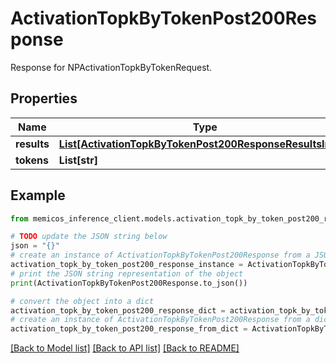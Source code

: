 # ActivationTopkByTokenPost200Response

Response for NPActivationTopkByTokenRequest.

## Properties

Name | Type | Description | Notes
------------ | ------------- | ------------- | -------------
**results** | [**List[ActivationTopkByTokenPost200ResponseResultsInner]**](ActivationTopkByTokenPost200ResponseResultsInner.md) |  | 
**tokens** | **List[str]** |  | 

## Example

```python
from memicos_inference_client.models.activation_topk_by_token_post200_response import ActivationTopkByTokenPost200Response

# TODO update the JSON string below
json = "{}"
# create an instance of ActivationTopkByTokenPost200Response from a JSON string
activation_topk_by_token_post200_response_instance = ActivationTopkByTokenPost200Response.from_json(json)
# print the JSON string representation of the object
print(ActivationTopkByTokenPost200Response.to_json())

# convert the object into a dict
activation_topk_by_token_post200_response_dict = activation_topk_by_token_post200_response_instance.to_dict()
# create an instance of ActivationTopkByTokenPost200Response from a dict
activation_topk_by_token_post200_response_from_dict = ActivationTopkByTokenPost200Response.from_dict(activation_topk_by_token_post200_response_dict)
```
[[Back to Model list]](../README.md#documentation-for-models) [[Back to API list]](../README.md#documentation-for-api-endpoints) [[Back to README]](../README.md)


